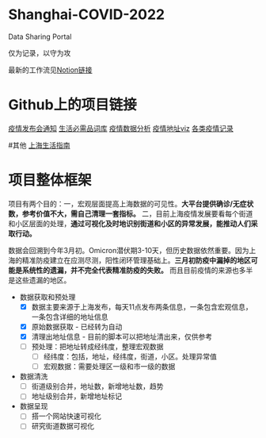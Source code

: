 # Shanghai-COVID-2022

Data Sharing Portal

仅为记录，以守为攻

最新的工作流见[Notion链接](https://stockard-halfway.notion.site/9aace6bd589c490f8015f98d87ea735f?v=7b2a1b31be1a469d9f373e1cb0e59f0d)

# Github上的项目链接
[疫情发布会通知](https://github.com/liurenjie520/Shanghai_COVID-19_Push)
[生活必需品词库](https://github.com/xuanskyer/shanghai_covid_19_goods)
[疫情数据分析](https://github.com/kekincai/shanghai_covid19)
[疫情地址viz](https://github.com/Xenofex/covid-shanghai-viz)
[各类疫情记录](https://github.com/000fan000/covid19-shanghai2022)

#其他
[上海生活指南](https://www.wolai.com/6TLbKJYT1JTq3cFqXTWVXC)

# 项目整体框架

项目有两个目的：一，宏观层面提高上海数据的可见性。**大平台提供确诊/无症状数，参考价值不大，需自己清理一套指标。** 二，目前上海疫情发展要看每个街道和小区层面的处理，**通过可视化及时地识别街道和小区的异常发展，能推动人们采取行动。**

数据会回溯到今年3月初。Omicron潜伏期3-10天，但历史数据依然重要。因为上海的精准防疫建立在应测尽测，阳性闭环管理基础上。**三月初防疫中漏掉的地区可能是系统性的遗漏，并不完全代表精准防疫的失败。** 而且目前疫情的来源也多半是这些遗漏的地区。

- 数据获取和预处理
    - [x]  数据主要来源于上海发布，每天11点发布两条信息，一条包含宏观信息，一条包含详细的地址信息
    - [x]  原始数据获取 - 已经转为自动
    - [x]  清理出地址信息 - 目前的脚本可以把地址清出来，仅供参考
    - [ ]  预处理：把地址转成经纬度，整理宏观数据
        - [ ]  经纬度：包括，地址，经纬度，街道，小区。处理异常值
        - [ ]  宏观数据：需要处理区一级和市一级的数据
- 数据清洗
    - [ ]  街道级别合并，地址数，新增地址数，趋势
    - [ ]  地址级别合并，新增地址标记
- 数据呈现
    - [ ]  搭一个网站快速可视化
    - [ ]  研究街道数据可视化
